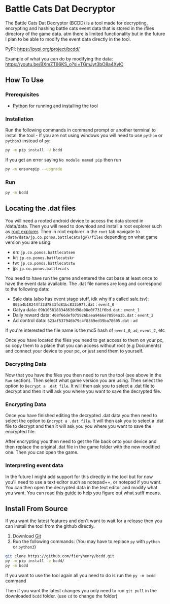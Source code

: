 # Battle Cats Dat Decryptor

The Battle Cats Dat Decryptor (BCDD) is a tool made for decrypting, encrypting
and hashing battle cats event data that is stored in the /files directory of
the game data. atm there is limited functionality but in the future I plan to be
able to modify the event data directly in the tool.

PyPI: <https://pypi.org/project/bcdd/>

Example of what you can do by modifying the data: <https://youtu.be/BXmZT66KS_o?si=TGmJyt3bO8a4XylC>

## How To Use

### Prerequisites

- [Python](https://www.python.org/downloads/) for running and installing the tool

### Installation

Run the following commands in command prompt or another terminal to install the
tool - If you are not using windows you will need to use `python` or `python3`
instead of `py`:

```bash
py -m pip install -U bcdd
```

If you get an error saying `No module named pip` then run

```bash
py -m ensurepip --upgrade
```

### Run

```bash
py -m bcdd
```

## Locating the .dat files

You will need a rooted android device to access the data stored in /data/data.
Then you will need to download and install a root explorer such as [root explorer](https://rootexplorer.co/download/RootExplorer.apk).
Then in root explorer in the `root` tab navigate to
`/data/data/jp.co.ponos.battlecats{gv}/files` depending on what game version
you are using:

- en: `jp.co.ponos.battlecatsen`
- kr: `jp.co.ponos.battlecatskr`
- tw: `jp.co.ponos.battlecatstw`
- jp: `jp.co.ponos.battlecats`

You need to have run the game and entered the cat base at least once to have the
event data available.
The .dat file names are long and correspond to the following data:

- Sale data (also has event stage stuff, idk why it's called sale.tsv):
  `002a4b18244f32d7833fd81bc833b97f.dat` : `event_0`
- Gatya data: `09b1058188348630d98a08e0f731f6bd.dat` : `event_1`
- Daily reward data: `408f66def075926baea9466e70504a3b.dat` : `event_2`
- Ad control data: `523af537946b79c4f8369ed39ba78605.dat` : `ad`

If you're interested the file name is the md5 hash of `event_0`, `ad`,
`event_2`, etc

Once you have located the files you need to get access to them on your pc, so
copy them to a place that you can access without root (e.g Documents) and
connect your device to your pc, or just send them to yourself.

### Decrypting Data

Now that you have the files you then need to run the tool (see above in the
`Run` section).
Then select what game version you are using.
Then select the option to `Decrypt a .dat file`.
It will then ask you to select a .dat file to decrypt and then it will ask you
where you want to save the decrypted file.

### Encrypting Data

Once you have finished editing the decrypted .dat data you then need to select
the option to `Encrypt a .dat file`.
It will then ask you to select a .dat file to decrypt and then it will ask you
you where you want to save the encrypted file.

After encrypting you then need to get the file back onto your device and then
replace the original .dat file in the game folder with the new modified one.
Then you can open the game.

### Interpreting event data

In the future I might add support for this directly in the tool but for now
you'll need to use a text editor such as notepad++, or notepad if you want. You
can then open the decrypted data in the text editor and modify what you want.
You can read [this
guide](https://www.reddit.com/r/battlecats/wiki/event_data/decoding_guide/) to
help you figure out what sutff means.

## Install From Source

If you want the latest features and don't want to wait for a release then you
can install the tool from the github directly.

1. Download [Git](https://git-scm.com/downloads)
2. Run the following commands: (You may have to replace `py` with `python` or `python3`)

```bash
git clone https://github.com/fieryhenry/bcdd.git
py -m pip install -e bcdd/
py -m bcdd
```

If you want to use the tool again all you need to do is run the `py -m bcdd` command

Then if you want the latest changes you only need to run `git pull` in the
downloaded `bcdd` folder. (use `cd` to change the folder)
